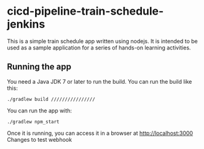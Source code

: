 # cicd-pipeline-train-schedule-jenkins

This is a simple train schedule app written using nodejs. It is intended to be used as a sample application for a series of hands-on learning activities.

## Running the app

You need a Java JDK 7 or later to run the build. You can run the build like this:

    ./gradlew build ////////////////

You can run the app with:

    ./gradlew npm_start

Once it is running, you can access it in a browser at [http://localhost:3000](http://localhost:3000)
Changes to test webhook
